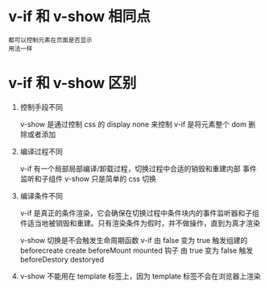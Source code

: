 # v-if 和 v-show 相同点

    都可以控制元素在页面是否显示
    用法一样

# v-if 和 v-show 区别

1. 控制手段不同

   v-show 是通过控制 css 的 display none 来控制
   v-if 是将元素整个 dom 删除或者添加

2. 编译过程不同

   v-if 有一个局部局部编译/卸载过程，切换过程中合适的销毁和重建内部 事件监听和子组件
   v-show 只是简单的 css 切换

3. 编译条件不同

   v-if 是真正的条件渲染，它会确保在切换过程中条件块内的事件监听器和子组件适当地被销毁和重建。只有渲染条件为假时，并不做操作，直到为真才渲染

   v-show 切换是不会触发生命周期函数
   v-if 由 false 变为 true 触发组建的 beforecreate create beforeMount mounted 钩子 由 true 变为 false 触发 beforeDestory destoryed

4. v-show 不能用在 template 标签上，因为 template 标签不会在浏览器上渲染
